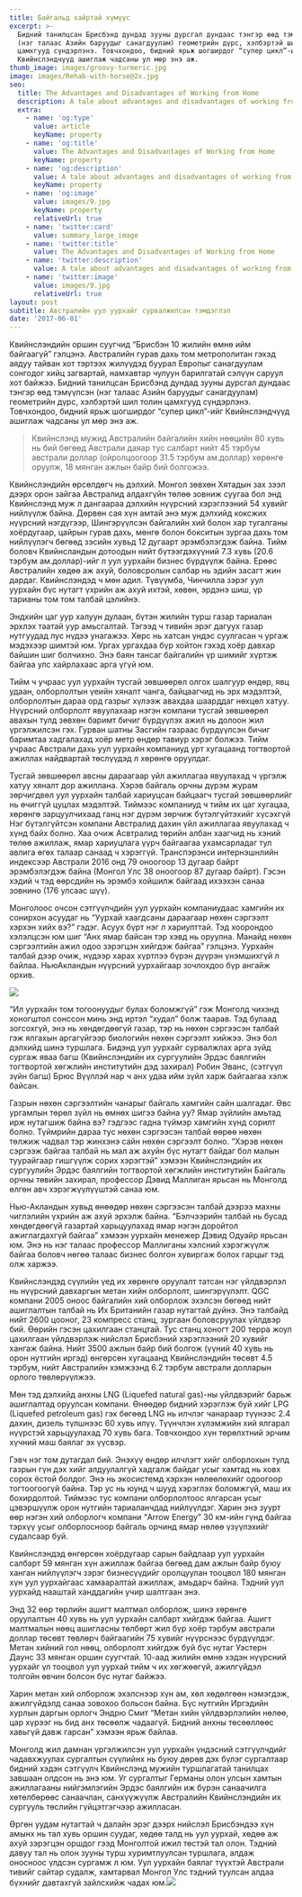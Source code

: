 ```yaml
---
title: Байгальд хайртай хүмүүс
excerpt: >-
  Бидний танилцсан Брисбэнд дундад зууны дурсгал дундаас тэнгэр өөд тэмүүлсэн
  (нэг талаас Азийн баруудыг санагдуулам) геометрийн дүрс, хэлбэртэй шил толин
  цамхгууд сүндэрлэнэ. Товчхондоо, бидний ярьж шогширдог “супер цикл”-ийг
  Квийнслэндчүүд ашиглаж чадсаны ул мөр энэ аж.
thumb_image: images/groovy-turmeric.jpg
image: images/Rehab-with-horse@2x.jpg
seo:
  title: The Advantages and Disadvantages of Working from Home
  description: A tale about advantages and disadvantages of working from home
  extra:
    - name: 'og:type'
      value: article
      keyName: property
    - name: 'og:title'
      value: The Advantages and Disadvantages of Working from Home
      keyName: property
    - name: 'og:description'
      value: A tale about advantages and disadvantages of working from home
      keyName: property
    - name: 'og:image'
      value: images/9.jpg
      keyName: property
      relativeUrl: true
    - name: 'twitter:card'
      value: summary_large_image
    - name: 'twitter:title'
      value: The Advantages and Disadvantages of Working from Home
    - name: 'twitter:description'
      value: A tale about advantages and disadvantages of working from home
    - name: 'twitter:image'
      value: images/9.jpg
      relativeUrl: true
layout: post
subtitle: Австралийн уул уурхайг сурвалжилсан тэмдэглэл
date: '2017-06-01'
---
```

Квийнслэндийн оршин суугчид “Брисбэн 10 жилийн өмнө ийм байгаагүй” гэлцэнэ. Австралийн гурав дахь том метрополитан гэхэд аядуу тайван хот тэртээх жилүүдэд буурал Европыг санагдуулам сонгодог хийц загвартай, намхавтар чулуун барилгатай сэлүүн саруул хот байжээ. Бидний танилцсан Брисбэнд дундад зууны дурсгал дундаас тэнгэр өөд тэмүүлсэн (нэг талаас Азийн баруудыг санагдуулам) геометрийн дүрс, хэлбэртэй шил толин цамхгууд сүндэрлэнэ. Товчхондоо, бидний ярьж шогширдог “супер цикл”-ийг Квийнслэндчүүд ашиглаж чадсаны ул мөр энэ аж.

> Квийнслэнд мужид Австралийн байгалийн хийн нөөцийн 80 хувь нь бий бөгөөд Австрали даяар тус салбарт нийт 45 тэрбум австрали доллар (ойролцоогоор 31.5 тэрбум ам.доллар) хөрөнгө оруулж, 18 мянган ажлын байр бий болгожээ.

Квийнслэндийн өрсөлдөгч нь дэлхий. Монгол зөвхөн Хятадын зах зээл дээрх орон зайгаа Австралид алдахгүйн төлөө зовниж суугаа бол энд Квийнслэнд муж л дангаараа дэлхийн нүүрсний хэрэглээний 54 хувийг нийлүүлж байна. Дөрвөн сая хүн амтай энэ муж дэлхийд коксжих нүүрсний нэгдүгээр, Шингэрүүлсэн байгалийн хий болон хар тугалганы хоёрдугаар, цайрын гурав дахь, мөнгө болон бокситын зургаа дахь том нийлүүлэгч бөгөөд зэсийн хувьд 12 дугаарт эрэмбэлэгдэж байна. Тийм боловч Квийнсландын дотоодын нийт бүтээгдэхүүний 7.3 хувь (20.6 тэрбум ам.доллар)-ийг л уул уурхайн бизнес бүрдүүлж байна. Ерөөс Австралийн хөдөө аж ахуй, боловсролын салбар нь эдийн засагт жин дардаг. Квийнслэндэд ч мөн адил. Түвүүмба, Чинчилла зэрэг уул уурхайн бүс нутагт үхрийн аж ахуй ихтэй, хөвөн, эрдэнэ шиш, үр тарианы том том талбай цэлийнэ.

Эндхийн цаг уур халуун дулаан, бүтэн жилийн турш газар тариалан эрхлэх таатай уур амьсгалтай. Тэгээд ч тивийн эрэг дагуух газар нутгуудад лус нүдээ унагажээ. Хөрс нь хатсан үндэс суулгасан ч ургаж мэдэхээр шимтэй юм. Ургах ургахдаа бүр хойтон гэхэд хоёр давхар байшин шиг болчихно. Энэ баян тансаг байгалийн үр шимийг хүртэж байгаа улс хайрлахаас арга үгүй юм.

Тийм ч учраас уул уурхайн тусгай зөвшөөрөл олгох шалгуур өндөр, явц удаан, олборлолтын үеийн хяналт чанга, байцаагчид нь эрх мэдэлтэй, олборлолтын дараа орд газрыг хүлээж авахдаа шаарддаг нөхцөл хатуу. Нүүрсний олборлолт явуулахаар нэгэн компани тусгай зөвшөөрөл авахын тулд зөвхөн баримт бичиг бүрдүүлэх ажил нь долоон жил үргэлжилсэн гэх. Гурван шатны Засгийн газраас бүрдүүлсэн бичиг баримтаа хадгалахад хоёр метр өндөр тавиур хэрэг болжээ. Тийм учраас Австрали дахь уул уурхайн компаниуд урт хугацаанд тогтвортой ажиллах найдвартай төслүүдэд л хөрөнгө оруулдаг.

Тусгай зөвшөөрөл авсны дараагаар үйл ажиллагаа явуулахад ч үргэлж хатуу хяналт дор ажиллана. Хэрэв байгаль орчны дүрэм журам зөрчигдвөл уул уурхайн талбай хариуцсан байцаагч тусгай зөвшөөрлийг нь өчиггүй цуцлах мэдэлтэй. Тиймээс компаниуд ч тийм их цаг хугацаа, хөрөнгө зарцуулчихаад ганц нэг дүрэм зөрчиж бүтэлгүйтэхийг хүсэхгүй Нэг бүтэлгүйтсэн компани Австралид дахин үйл ажиллагаа явуулахад ч хүнд байх болно. Хаа очиж Асвтралид төрийн албан хаагчид нь хэний төлөө ажиллаж, ямар хариуцлага үүрч байгаагаа ухамсарладаг тул авлига өгөх талаар санаад ч хэрэггүй. Транспэрэнси интернэшнлийн индексээр Австрали 2016 онд 79 оноогоор 13 дугаар байрт эрэмбэлэгдэж байна (Монгол Улс 38 оноогоор 87 дугаар байрт). Гэсэн хэдий ч тэд өөрсдийн нь эрэмбэ хойшилж байгаад ихээхэн санаа зовнино (176 улсаас шүү).

Монголоос очсон сэтгүүлчдийн уул уурхайн компаниудаас хамгийн их сонирхон асуудаг нь “Уурхай хаагдсаны дараагаар нөхөн сэргээлт хэрхэн хийх вэ?” гэдэг. Асуух бүрт нэг л хариулттай. Тэд хоорондоо хэлэлцсэн юм шиг “Анх ямар байсан тэр хэвд нь оруулна. Манайд нөхөн сэргээлтийн ажил одоо зэрэгцэн хийгдэж байгаа” гэлцэнэ. Уурхайн талбай дээр очиж, нүдээр харах хүртлээ бүрэн дүүрэн үнэмшихгүй л байлаа. НьюАкландын нүүрсний уурхайгаар зочлохдоо бүр ангайж орхив.

![](/images/Rehabilitation_Time_Lapse_Video_New_Acland_Mine.gif)

“Ил уурхайн том тогоонуудыг булах боломжгүй” гэж Монголд чихэнд хоногштол сонссон минь энд иртэл “худал” болж таарав. Тэд булаад зогсохгүй, энэ нь хөндөгдөөгүй газар, тэр нь нөхөн сэргээсэн талбай гэж ялгахын аргагүйгээр биологийн нөхөн сэргээлт хийжээ. Энэ бол дэлхийд шинэ туршлага. Бидэнд уул уурхайг сурвалжлах арга зүйд сургаж яваа багш (Квийнслэндийн их сургуулийн Эрдэс баялгийн тогтвортой хөгжлийн институтийн дэд захирал) Робин Эванс, (сэтгүүл зүйн багш) Брюс Вүүллэй нар ч анх удаа ийм зүйл харж байгаагаа хэлж байсан.

Газрын нөхөн сэргээлтийн чанарыг байгаль хамгийн сайн шалгадаг. Өвс ургамлын төрөл зүйл нь өмнөх шигээ байна уу? Ямар зүйлийн амьтад ирж нутагшиж байна вэ? гэдгээс гадна түймэр хамгийн хүнд сорилт болно. Түймрийн дараа тус нөхөн сэргээсэн талбай өөрөө нөхөн төлжиж чадвал тэр жинхэнэ сайн нөхөн сэргээлт болно. “Хэрэв нөхөн сэргээж байгаа талбай нь мал аж ахуйн бүс нутагт байдаг бол малын туурайгаар гишгүүлж сорих хэрэгтэй” хэмээн Квийнслэндийн их сургуулийн Эрдэс баялгийн тогтвортой хөгжлийн институтийн Байгаль орчны төвийн захирал, профессор Дэвид Маллиган ярьсан нь Монголд өлгөн авч хэрэгжүүлүүштэй санаа юм.

Нью-Акландын хувьд өнөөдөр нөхөн сэргээсэн талбай дээрээ махны чиглэлийн үхрийн аж ахуй эрхэлж байна. “Бэлчээрийн талбай нь бусад хөндөгдөөгүй газартай харьцуулахад ямар нэгэн доройтол ажиглагдахгүй байгаа” хэмээн уурхайн менежер Дэвид Одуайр ярьсан юм. Энэ нь нэг талаас профессор Маллиганы хэлсний хэрэгжүүлж байгаа боловч нөгөө талаас бизнес болгон хувиргаж болох гарцыг тэд олж харжээ.

Квийнслэндэд сүүлийн үед их хөрөнгө оруулалт татсан нэг үйлдвэрлэл нь нүүрсний давхаргын метан хийн олборлолт, шингэрүүлэлт. QGC компани 2005 оноос байгалийн хий олборлож эхэлсэн бөгөөд нийт ашиглалтын талбай нь Их Британийн газар нутагтай дүйнэ. Энэ талбайд нийт 2600 цооног, 23 компресс станц, зургаан боловсруулах үйлдвэр бий. Өөрийн гэсэн цахилгаан станцтай. Тус станц хоногт 200 терра жоул цахилгаан үйлдвэрлэж нийслэл Брисбэний хэрэглээний 20 хувийг хангаж байна. Нийт 3500 ажлын байр бий болгож (үүний 40 хувь нь орон нутгийн иргэд) өнгөрсөн хугацаанд Квийнслэндийн төсөвт 4.5 тэрбум, нийт Австралийн хэмжээнд 6.2 тэрбум австрали долларын орлого төвлөрүүлжээ.

Мөн тэд дэлхийд анхны LNG (Liquefed natural gas)-ны үйлдвэрийг барьж ашиглалтад оруулсан компани. Өнөөдөр бидний хэрэглэж буй хийг LPG (Liquefed petroleum gas) гэх бөгөөд LNG нь илчлэг чанараар түүнээс 2.4 дахин, дизель түлшнээс 60 хувь илүү. Түүнчлэн хүлэмжийн хий ялгарал нүүрстэй харьцуулахад 70 хувь бага. Товчхондоо хүн төрөлхтний эрчим хүчний маш баялаг эх үүсвэр.

Гэвч нэг том дутагдал бий. Энэхүү өндөр илчлэгт хийг олборлохын тулд газрын гүн дэх хийг алдуулалгүй хадгалж байдаг усыг хамтад нь ховх сорох ёстой болдог. Энэ нь экосистемд хэрхэн нөлөөлөхийг одоогоор тогтоогоогүй байна. Тэр ус нь юунд ч шууд хэрэглэх боломжгүй, маш их бохирдолтой. Тиймээс тус компани олборлолтоос ялгарсан усыг цэвэршүүлж орон нутгийн тариаланчдад нийлүүлдэг. Харин энэ зуурт өөр нэгэн хий олборлогч компани “Arrow Energy” 30 км-ийн гүнд байгаа тэрхүү усыг олборлосноор байгаль орчинд ямар нөлөө үзүүлэхийг судалсаар буй.

Квийнслэндэд өнгөрсөн хоёрдугаар сарын байдлаар уул уурхайн салбарт 59 мянган хүн ажиллаж байгаа бөгөөд дам ажлын байр буюу ханган нийлүүлэгч зэрэг бизнесүүдийг оролцуулан тооцвол 180 мянган хүн уул уурхайгаас хамааралтай ажиллаж, амьдарч байна. Тэдний уул уурхайд нааштай ханддагийн учир шалтгаан энэ.

Энд 32 өөр төрлийн ашигт малтмал олборлож, шинэ хөрөнгө оруулалтын 40 хувь нь уул уурхайн салбарт хийгдэж байгаа. Ашигт малтмалын нөөц ашигласны төлбөрт жил бүр хоёр тэрбум австрали доллар төсөвт төвлөрч байгаагийн 75 хувийг нүүрснээс бүрдүүлдэг. Метан хийний гол нөөц, олборлолт хийгдэж буй бүс нутаг Уэстерн Даунс 33 мянган оршин суугчтай. 10-аад жилийн өмнө хэдэн нүүрсний уурхайг үл тооцвол уул уурхай тийм ч их хөгжөөгүй, ажилгүйдэл толгойн өвчин болсон бүс нутаг байжээ.

Харин метан хий олборлож эхэлснээр хүн ам, хөл хөдөлгөөн нэмэгдэж, ажилгүйдэлд санаа зовохоо больсон байна. Бүс нутгийн Иргэдийн хурлын даргын орлогч Эндрю Смит “Метан хийн үйлдвэрлэлийн нөлөө, цар хүрээг нь бид анх төсөөлж чадаагүй. Бидний анхны төсөөллөөс хавьгүй давж гарсан” хэмээн ярьж байлаа.

Монголд жил дамнан үргэлжилсэн уул уурхайн үндэсний сэтгүүлчдийг чадавхжуулах сургалтын сүүлийнх нь буюу дөрөв дэх бүлэг сургалтаар бидний хэдэн сэтгүүлч Квийнслэнд мужийн туршлагатай танилцах завшаан олдсон нь энэ юм. Уг сургалтыг Германы олон улсын хамтын ажиллагааны нийгэмлэгийн Эрдэс баялгийн иж бүрэн санаачилга хөтөлбөрөөс санаачлан, санхүүжүүлж Австралийн Квийнслэндийн их сургууль төслийн гүйцэтгэгчээр ажилласан.

Өргөн уудам нутагтай ч далайн эрэг дээрх нийслэл Брисбэндээ хүн амынх нь тал хувь оршин суудаг, хөдөө талд нь уул уурхай, хөдөө аж ахуй зэрэгцэн оршдог гээд Монголтой ижил төстэй тал олон. Тэдний давуу тал нь олон зууны турш хуримтлуулсан туршлага, алдаж оносноос үлдсэн сургамж л юм. Уул уурхайн баялаг түүхтэй Австрали тивийг сайтар судалж, хамтарвал Монгол Улс тэдний туулсан алдаа бүхнийг давтахгүй зайлсхийж чадах юм.![](https://www.youtube.com/watch?v=YMXicRkUwGk)
